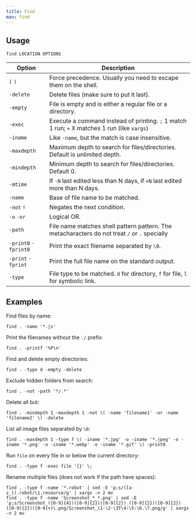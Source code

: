 ```yaml
---
title: Find
man: find
---
```


## Usage

```shell
find LOCATION OPTIONS
```

| Option | Description |
| --- | --- |
| `(` `)` | Force precedence. Usually you need to escape them on the shell. |
| `-delete` | Delete files (make sure to put it last). |
| `-empty` | File is empty and is either a regular file or a directory. |
| `-exec` | Execute a command instead of printing. `;` 1 match 1 run; `+` X matches 1 run (like `xargs`) |
| `-iname` | Like `-name`, but the match is case insensitive. |
| `-maxdepth` | Maximum depth to search for files/directories. Default is unlimited depth. |
| `-mindepth` | Minimum depth to search for files/directories. Default 0. |
| `-mtime` | If `-N` last edited less than N days, if `+N` last edited more than N days. |
| `-name` | Base of file name to be matched. |
| `-not` `!` | Negates the next condition. |
| `-o` `-or` | Logical OR. |
| `-path` | File name matches shell pattern pattern. The metacharacters do not treat `/` or `.` specially |
| `-print0` `-fprint0` | Print the exact filename separated by `\0`. |
| `-print` `-fprint` | Print the full file name on the standard output. |
| `-type` | File type to be matched. `d` for directory, `f` for file, `l` for symbolic link. |

## Examples

Find files by name:

```shell
find . -name '*.js'
```

Print the filenames without the `./` prefix:

```shell
find . -printf '%P\n'
```

Find and delete empty directories:

```shell
find . -type d -empty -delete
```

Exclude hidden folders from search:

```shell
find . -not -path '*/.*'
```

Delete all but:

```shell
find . -mindepth 1 -maxdepth 1 -not \( -name 'filename1' -or -name 'filename2' \) -delete
```

List all image files separated by `\0`:

```shell
find . -maxdepth 1 -type f \( -iname '*.jpg' -o -iname '*.jpeg' -o -iname '*.png' -o -iname '*.webp' -o -iname '*.gif' \) -print0
```

Run `file` on every file in or below the current directory:

```shell
find . -type f -exec file '{}' \;
```

Rename multiple files (does not work if the path have spaces):

```shell
find . -type f -name '*.robot' | sed -E 'p;s/([a-z_]).robot/\1.resource/g' | xargs -n 2 mv
find . -type f -name 'Screenshot_*_*.png' | sed -E 'p;s/Screenshot_([0-9]{4})([0-9]{2})([0-9]{2})_([0-9]{2})([0-9]{2})([0-9]{2})([0-9]+)\.png/Screenshot_\1-\2-\3T\4:\5:\6.\7.png/g' | xargs -n 2 mv
```
